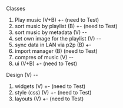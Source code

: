 Classes
1) Play music (V+B) +- (need to Test)
2) sort music by playlist (B) +- (need to Test)
3) sort music by metadata (V) --
4) set own image for the playlist (V) -- 
5) sync data in LAN via p2p (B) +-  
6) import manager (B) (need to Test)
7) compres of music (V) -- 
8) ui (V+B) +- (need to Test)

Design (V) --
1) widgets (V) +- (need to Test)
2) style (css) (V) +- (need to Test)
3) layouts (V) +- (need to Test)
